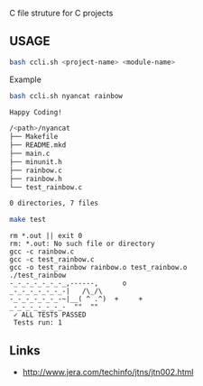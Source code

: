 C file struture for C projects


## USAGE

```bash
bash ccli.sh <project-name> <module-name> 
```

Example 
```bash
bash ccli.sh nyancat rainbow

Happy Coding!

/<path>/nyancat
├── Makefile
├── README.mkd
├── main.c
├── minunit.h
├── rainbow.c
├── rainbow.h
└── test_rainbow.c

0 directories, 7 files
```

```bash
make test
```

```
rm *.out || exit 0
rm: *.out: No such file or directory
gcc -c rainbow.c
gcc -c test_rainbow.c
gcc -o test_rainbow rainbow.o test_rainbow.o
./test_rainbow
-_-_-_-_-_-_-_,------,      o
_-_-_-_-_-_-_-|   /\_/\
-_-_-_-_-_-_-~|__( ^ .^)  +     +
_-_-_-_-_-_-_-  ""  ""
 ✓ ALL TESTS PASSED
 Tests run: 1
```

## Links

- http://www.jera.com/techinfo/jtns/jtn002.html
